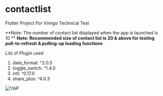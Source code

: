 # contactlist

Flutter Project For Vimigo Technical Test

**Note: The number of contact list displayed when the app is launched is 10 **
**Note: Recommended size of contact list is 20 & above for testing pull-to-refresh & pulling-up loading functions**


List of Plugin used

1. date_format: ^2.0.5
2. toggle_switch: ^1.4.0
3. intl: ^0.17.0
4. share_plus: ^4.0.3


<img alt="YAP" src="https://imgur.com/a/rzmY1mq">
